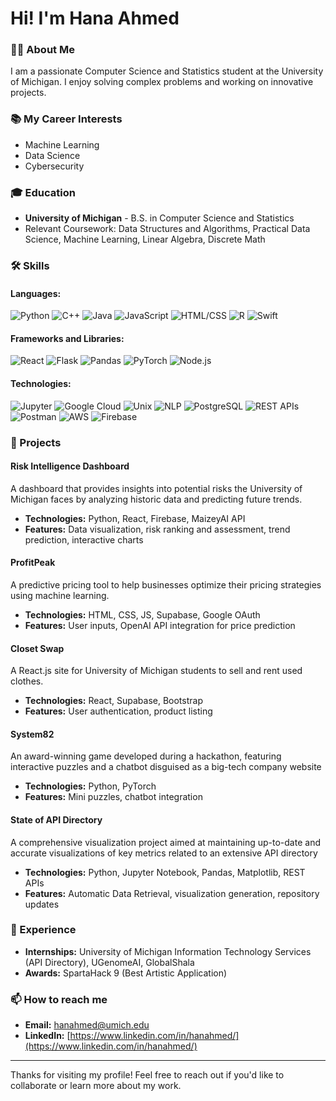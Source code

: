 # Hi! I'm Hana Ahmed

### 👩‍💻 About Me
I am a passionate Computer Science and Statistics student at the University of Michigan. I enjoy solving complex problems and working on innovative projects.

### 📚 My Career Interests
- Machine Learning
- Data Science
- Cybersecurity


### 🎓 Education
- **University of Michigan** - B.S. in Computer Science and Statistics 
- Relevant Coursework: Data Structures and Algorithms, Practical Data Science, Machine Learning, Linear Algebra, Discrete Math

### 🛠 Skills
#### Languages:
![Python](https://img.shields.io/badge/-Python-blue)
![C++](https://img.shields.io/badge/-C++-lightgrey)
![Java](https://img.shields.io/badge/-Java-orange)
![JavaScript](https://img.shields.io/badge/-JavaScript-yellow)
![HTML/CSS](https://img.shields.io/badge/-HTML%2FCSS-informational)
![R](https://img.shields.io/badge/-R-blue)
![Swift](https://img.shields.io/badge/-Swift-red)

#### Frameworks and Libraries:
![React](https://img.shields.io/badge/-React-61DAFB)
![Flask](https://img.shields.io/badge/-Flask-lightgrey)
![Pandas](https://img.shields.io/badge/-Pandas-150458)
![PyTorch](https://img.shields.io/badge/-PyTorch-EE4C2C)
![Node.js](https://img.shields.io/badge/-Node.js-339933)

#### Technologies:
![Jupyter](https://img.shields.io/badge/-Jupyter-orange)
![Google Cloud](https://img.shields.io/badge/-Google_Cloud-blue)
![Unix](https://img.shields.io/badge/-Unix-lightgrey)
![NLP](https://img.shields.io/badge/-NLP-lightgreen)
![PostgreSQL](https://img.shields.io/badge/-PostgreSQL-316192)
![REST APIs](https://img.shields.io/badge/-REST_APIs-brightgreen)
![Postman](https://img.shields.io/badge/-Postman-orange)
![AWS](https://img.shields.io/badge/-AWS-232F3E)
![Firebase](https://img.shields.io/badge/-Firebase-FFCA28)

### 🚀 Projects

#### Risk Intelligence Dashboard
A dashboard that provides insights into potential risks the University of Michigan faces by analyzing historic data and predicting future trends.
- **Technologies:** Python, React, Firebase, MaizeyAI API
- **Features:** Data visualization, risk ranking and assessment, trend prediction, interactive charts

#### ProfitPeak
A predictive pricing tool to help businesses optimize their pricing strategies using machine learning.
- **Technologies:** HTML, CSS, JS, Supabase, Google OAuth
- **Features:** User inputs, OpenAI API integration for price prediction

#### Closet Swap
A React.js site for University of Michigan students to sell and rent used clothes.
- **Technologies:** React, Supabase, Bootstrap
- **Features:** User authentication, product listing

#### System82
An award-winning game developed during a hackathon, featuring interactive puzzles and a chatbot disguised as a big-tech company website
- **Technologies:** Python, PyTorch
- **Features:** Mini puzzles, chatbot integration

#### State of API Directory
A comprehensive visualization project aimed at maintaining up-to-date and accurate visualizations of key metrics related to an extensive API directory
- **Technologies:** Python, Jupyter Notebook, Pandas, Matplotlib, REST APIs
- **Features:** Automatic Data Retrieval, visualization generation, repository updates

### 💼 Experience
- **Internships:** University of Michigan Information Technology Services (API Directory), UGenomeAI, GlobalShala
- **Awards:** SpartaHack 9 (Best Artistic Application)


### 📫 How to reach me
- **Email:** hanahmed@umich.edu
- **LinkedIn:** [https://www.linkedin.com/in/hanahmed/](https://www.linkedin.com/in/hanahmed/)

---

Thanks for visiting my profile! Feel free to reach out if you'd like to collaborate or learn more about my work.
